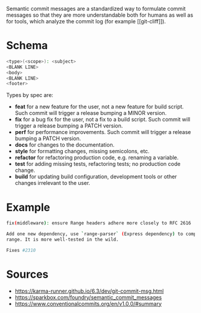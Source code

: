 Semantic commit messages are a standardized way to formulate commit messages so that they are more understandable both for humans as well as for tools, which analyze the commit log (for example [[git-cliff]]).

# Schema

```bash
<type>(<scope>): <subject>
<BLANK LINE>
<body>
<BLANK LINE>
<footer>
```

Types by spec are:
- **feat** for a new feature for the user, not a new feature for build script. Such commit will trigger a release bumping a MINOR version.
- **fix** for a bug fix for the user, not a fix to a build script. Such commit will trigger a release bumping a PATCH version.
- **perf** for performance improvements. Such commit will trigger a release bumping a PATCH version.
- **docs** for changes to the documentation.
- **style** for formatting changes, missing semicolons, etc.
- **refactor** for refactoring production code, e.g. renaming a variable.
- **test** for adding missing tests, refactoring tests; no production code change.
- **build** for updating build configuration, development tools or other changes irrelevant to the user.

# Example

```bash
fix(middleware): ensure Range headers adhere more closely to RFC 2616

Add one new dependency, use `range-parser` (Express dependency) to compute
range. It is more well-tested in the wild.

Fixes #2310
```

# Sources
- https://karma-runner.github.io/6.3/dev/git-commit-msg.html
- https://sparkbox.com/foundry/semantic_commit_messages
- https://www.conventionalcommits.org/en/v1.0.0/#summary